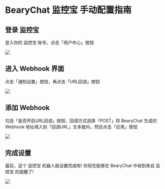 # BearyChat 监控宝 手动配置指南

## 登录 监控宝

登入你的 监控宝 账号，点击「用户中心」按钮

![](http://7jpt3p.com1.z0.glb.clouddn.com/Fm6jcBk3-wX_m0GRIVVlSrePNOOH)

## 进入 Webhook 界面

点击「通知设置」按钮，再点击「URL回调」按钮

![](http://7jpt3p.com1.z0.glb.clouddn.com/FpTZiy7cz2eXVg5SDlIfRygE1mb1)

## 添加 Webhook

勾选「是否开启URL回调」按钮，回调方式选择「POST」将 BearyChat 生成的 Webhook 地址填入到「回调URL」文本框内，然后点击「应用」按钮

![](http://7jpt3p.com1.z0.glb.clouddn.com/FlN6MIpgibdP4Pw5Dqmb5-DN-cU-)

## 完成设置

最后，这个 监控宝 机器人就设置完成啦! 你现在能够在 BearyChat 中收到来自 监控宝 的提醒了!

![](http://7jpt3p.com1.z0.glb.clouddn.com/Frwg2w2mBCu2u6NfWOwGer60KAEO)
